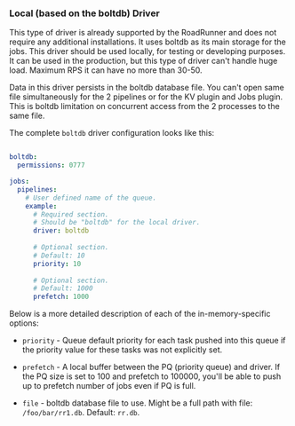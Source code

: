 ### Local (based on the boltdb) Driver

This type of driver is already supported by the RoadRunner and does not require
any additional installations. It uses boltdb as its main storage for the jobs. This driver should be used locally, for
testing or developing purposes. It can be used in the production, but this type of driver can't handle
huge load. Maximum RPS it can have no more than 30-50.

Data in this driver persists in the boltdb database file. You can't open same file simultaneously for the 2 pipelines or
for the KV plugin and Jobs plugin. This is boltdb limitation on concurrent access from the 2 processes to the same file.

The complete `boltdb` driver configuration looks like this:

```yaml

boltdb:
  permissions: 0777

jobs:
  pipelines:
    # User defined name of the queue.
    example:
      # Required section.
      # Should be "boltdb" for the local driver.
      driver: boltdb
      
      # Optional section.
      # Default: 10
      priority: 10
      
      # Optional section.
      # Default: 1000
      prefetch: 1000
```

Below is a more detailed description of each of the in-memory-specific options:
- `priority` - Queue default priority for each task pushed into this queue
  if the priority value for these tasks was not explicitly set.

- `prefetch` - A local buffer between the PQ (priority queue) and driver. If the
  PQ size is set to 100 and prefetch to 100000, you'll be able to push up to
  prefetch number of jobs even if PQ is full.

- `file` - boltdb database file to use. Might be a full path with file: `/foo/bar/rr1.db`. Default: `rr.db`. 